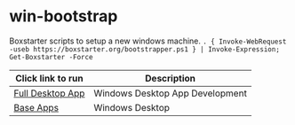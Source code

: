 # win-bootstrap

Boxstarter scripts to setup a new windows machine.
`. { Invoke-WebRequest -useb https://boxstarter.org/bootstrapper.ps1 } | Invoke-Expression; Get-Boxstarter -Force`

|Click link to run  |Description  |
|---------|---------|
|<a href='http://boxstarter.org/package/url?https://raw.githubusercontent.com/smitpi/win-bootstrap/master/dev_lab_setup.ps1'>Full Desktop App</a>     | Windows Desktop App Development |
|<a href='http://boxstarter.org/package/url?https://raw.githubusercontent.com/smitpi/win-bootstrap/master/scripts/BaseApps.ps1'>Base Apps</a>     | Windows Desktop |

